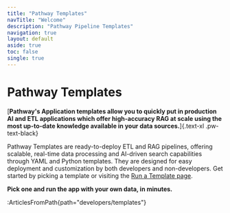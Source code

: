 ```yaml
---
title: "Pathway Templates"
navTitle: "Welcome"
description: "Pathway Pipeline Templates"
navigation: true
layout: default
aside: true
toc: false
single: true
---
```


# Pathway Templates

[**Pathway's Application templates allow you to quickly put in production AI and ETL applications which offer high-accuracy RAG at scale using the most up-to-date knowledge available in your data sources.**]{.text-xl .pw-text-black}

Pathway Templates are ready-to-deploy ETL and RAG pipelines, offering scalable, real-time data processing and AI-driven search capabilities through YAML and Python templates.
They are designed for easy deployment and customization by both developers and non-developers.
Get started by picking a template or visiting the [Run a Template page](/developers/templates/run-a-template).

**Pick one and run the app with your own data, in minutes.**

:ArticlesFromPath{path="developers/templates"}
